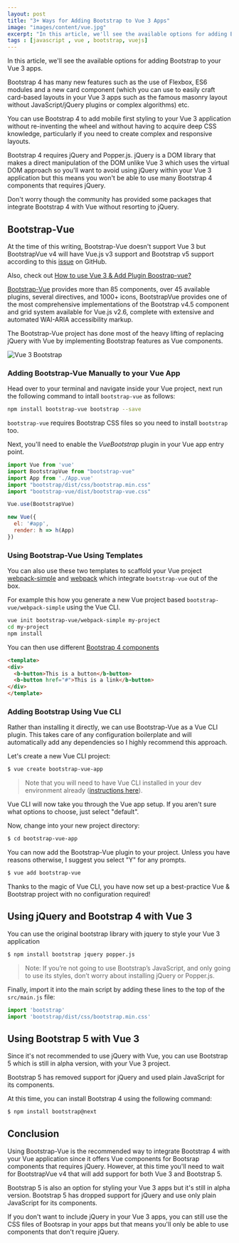 ```yaml
---
layout: post
title: "3+ Ways for Adding Bootstrap to Vue 3 Apps"
image: "images/content/vue.jpg"
excerpt: "In this article, we'll see the available options for adding Bootstrap to your Vue 3 apps" 
tags : [javascript , vue , bootstrap, vuejs] 
---
```


In this article, we'll see the available options for adding Bootstrap to your Vue 3 apps.

Bootstrap 4 has many new features such as the use of Flexbox, ES6 modules and a new card component (which you can use to easily craft card-based layouts in your Vue 3 apps such as the famous masonry layout without JavaScript/jQuery plugins or complex algorithms) etc.

You can use Bootstrap 4 to add mobile first styling to your Vue 3 application without re-inventing the wheel and without having to acquire deep CSS knowledge,  particularly if you need to create complex and responsive layouts.

Bootstrap 4 requires jQuery and Popper.js. jQuery is a DOM library that makes a direct manipulation of the DOM unlike Vue 3 which uses the virtual DOM approach so you'll want to avoid using jQuery within your Vue 3 application but this means you won't be able to use many Bootstrap 4 components that requires jQuery.

Don't worry though the community has provided some packages that integrate Bootstrap 4 with Vue  without resorting to jQuery.


## Bootstrap-Vue

At the time of this writing, Bootstrap-Vue doesn't support Vue 3 but BootstrapVue v4 will have Vue.js v3 support and Bootstrap v5 support according to this [issue](https://github.com/bootstrap-vue/bootstrap-vue/issues/5196) on GitHub.


Also, check out [How to use Vue 3 & Add Plugin Boostrap-vue?](https://stackoverflow.com/questions/63570340/how-to-use-vue-3-add-plugin-boostrap-vue)

[Bootstrap-Vue](https://bootstrap-vue.js.org/) provides more than 85 components, over 45 available plugins, several directives, and 1000+ icons, BootstrapVue provides one of the most comprehensive implementations of the Bootstrap v4.5 component and grid system available for Vue.js v2.6, complete with extensive and automated WAI-ARIA accessibility markup.

The Bootstrap-Vue project has done most of the heavy lifting of replacing jQuery with Vue by implementing Bootstrap features as Vue components.

![Vue 3 Bootstrap](https://screenshotscdn.firefoxusercontent.com/images/030f06e4-c4cc-4e09-aa12-e8843bc4192a.png)

### Adding Bootstrap-Vue Manually to your Vue App

Head over to your terminal and navigate inside your Vue project, next run the following command to intall `bootstrap-vue` as follows:

```bash
npm install bootstrap-vue bootstrap --save
```
`bootstrap-vue` requires Bootstrap CSS files so you need to install `bootstrap` too.

Next, you'll need to enable the *VueBootstrap* plugin in your  Vue app entry point.

```js
import Vue from 'vue'
import BootstrapVue from "bootstrap-vue"
import App from './App.vue'
import "bootstrap/dist/css/bootstrap.min.css"
import "bootstrap-vue/dist/bootstrap-vue.css"

Vue.use(BootstrapVue)

new Vue({
  el: '#app',
  render: h => h(App)
})
```

### Using Bootstrap-Vue Using Templates

You can also use these two templates to scaffold your Vue project  [webpack-simple](https://github.com/bootstrap-vue/webpack-simple) and [webpack](https://github.com/bootstrap-vue/webpack) which integrate `bootstrap-vue` out of the box.

For example this how you generate a new Vue project based `bootstrap-vue/webpack-simple` using the Vue CLI.
 
```bash
vue init bootstrap-vue/webpack-simple my-project
cd my-project 
npm install
```

You can then use different [Bootstrap 4 components](https://bootstrap-vue.js.org/docs/components/)

```html
<template>
<div>
  <b-button>This is a button</b-button>
  <b-button href="#">This is a link</b-button>
</div>
</template>
```

### Adding Bootstrap Using Vue CLI

Rather than installing it directly, we can use Bootstrap-Vue as a Vue CLI plugin. This takes care of any configuration boilerplate and will automatically add any dependencies so I highly recommend this approach.

Let's create a new Vue CLI project:

```bash
$ vue create bootstrap-vue-app
```

> Note that you will need to have Vue CLI installed in your dev environment already ([instructions here](https://cli.vuejs.org/guide/installation.html)).

Vue CLI will now take you through the Vue app setup. If you aren't sure what options to choose, just select "default".

Now, change into your new project directory:

```bash
$ cd bootstrap-vue-app
```

You can now add the Bootstrap-Vue plugin to your project. Unless you have reasons otherwise, I suggest you select "Y" for any prompts.

```bash
$ vue add bootstrap-vue
```

Thanks to the magic of Vue CLI, you have now set up a best-practice Vue & Bootstrap project with no configuration required!

## Using jQuery and Bootstrap 4 with Vue 3

You can use the original bootstrap library with jquery to style your Vue 3 application

```bash
$ npm install bootstrap jquery popper.js
```

> Note: If you’re not going to use Bootstrap’s JavaScript, and only going to use its styles, don’t worry about installing jQuery or Popper.js.

Finally, import it into the main script by adding these lines to the top of the `src/main.js` file:

```js
import 'bootstrap'
import 'bootstrap/dist/css/bootstrap.min.css'
```

## Using Bootstrap 5 with Vue 3

Since it's not recommended to use jQuery with Vue, you can use Bootstrap 5 which is still in alpha version, with your Vue 3 project.


Bootstrap 5 has removed support for jQuery and used plain JavaScript for its components.

At this time, you can install Bootstrap 4 using the following command:

```bash
$ npm install bootstrap@next
```

## Conclusion

Using Bootstrap-Vue is the recommended way to integrate Bootstrap 4 with your Vue application since it offers Vue components for Bootsrap components that requires jQuery. However, at this time you'll need to wait for BootstrapVue v4 that will add support for both Vue 3 and Bootstrap 5.

Bootstrap 5 is also an option for styling your Vue 3 apps but it's still in alpha version. Bootstrap 5 has dropped support for jQuery and use only plain JavaScript for its components.

If you don't want to include jQuery in your Vue 3 apps, you can still use the CSS files of Bootsrap in your apps but that means you'll only be able to use components that don't require jQuery.
